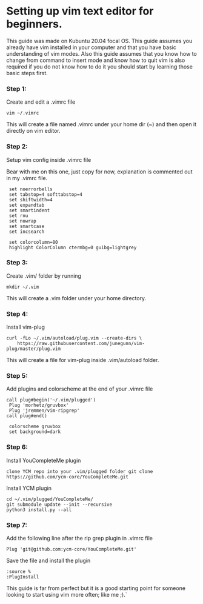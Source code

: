 # Setting up vim text editor for beginners. 
This guide was made on Kubuntu 20.04 focal OS. This guide assumes you already have vim installed in your computer and that you have basic understanding of vim modes. Also this guide assumes that you know how to change from command to insert mode and know how to quit vim is also required if you do not know how to do it you should start by learning those basic steps first.


### Step 1:
Create and edit a .vimrc file

```
vim ~/.vimrc
```

This will create a file named .vimrc under your home dir (~) and then open it directly on vim editor.

### Step 2:
Setup vim config inside .vimrc file

Bear with me on this one, just copy for now, explanation is commented out in my .vimrc file.

```
 set noerrorbells                                                                
 set tabstop=4 softtabstop=4                                                     
 set shiftwidth=4                                                                
 set expandtab                                                                   
 set smartindent                                                                 
 set rnu                                                                         
 set nowrap                                                                      
 set smartcase                                                                   
 set incsearch                                                                   
                                                                                
 set colorcolumn=80                                                              
 highlight ColorColumn ctermbg=0 guibg=lightgrey     
```

### Step 3:
Create .vim/ folder by running

```
mkdir ~/.vim
```

This will create a .vim folder under your home directory.

### Step 4:
Install vim-plug

```
curl -fLo ~/.vim/autoload/plug.vim --create-dirs \
    https://raw.githubusercontent.com/junegunn/vim-plug/master/plug.vim
```

This will create a file for vim-plug inside .vim/autoload folder.

### Step 5:
Add plugins and colorscheme at the end of your .vimrc file

```
call plug#begin('~/.vim/plugged')                                               
 Plug 'morhetz/gruvbox'                                                          
 Plug 'jremmen/vim-ripgrep'                               
call plug#end()

 colorscheme gruvbox                                                             
 set background=dark
```


### Step 6:
Install YouCompleteMe plugin

```
clone YCM repo into your .vim/plugged folder git clone https://github.com/ycm-core/YouCompleteMe.git
```
Install YCM plugin

```
cd ~/.vim/plugged/YouCompleteMe/
git submodule update --init --recursive
python3 install.py --all
```

### Step 7:
Add the following line after the rip grep plugin in .vimrc file

```
Plug 'git@github.com:ycm-core/YouCompleteMe.git'
```

Save the file and install the plugin

```
:source %
:PlugInstall
```

This guide is far from perfect but it is a good starting point for someone looking to start using vim more often; like me ;).`
